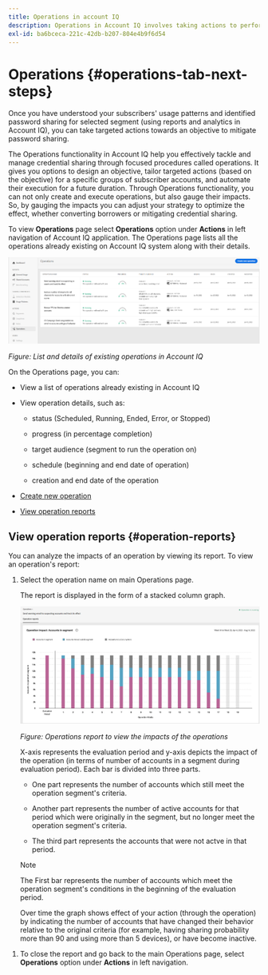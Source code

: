 ```yaml
---
title: Operations in account IQ
description: Operations in Account IQ involves taking actions to perform automations and bulk operations on subscriber accounts and track their effects.
exl-id: ba6bceca-221c-42db-b207-804e4b9f6d54
---
```

# Operations {#operations-tab-next-steps}

Once you have understood your subscribers' usage patterns and identified password sharing for selected segment (using reports and analytics in Account IQ), you can take targeted actions towards an objective to mitigate password sharing.

The Operations functionality in Account IQ help you effectively tackle and manage credential sharing through focused procedures called operations. It gives you options to design an objective, tailor targeted actions (based on the objective) for a specific groups of subscriber accounts, and automate their execution for a future duration. Through Operations functionality, you can not only create and execute operations, but also gauge their impacts. So, by gauging the impacts you can adjust your strategy to optimize the effect, whether converting borrowers or mitigating credential sharing.

To view **Operations** page select **Operations** option under **Actions** in left navigation of Account IQ application. The Operations page lists all the operations already existing on Account IQ system along with their details.

![](assets/operations-page.png)

*Figure: List and details of existing operations in Account IQ*

On the Operations page, you can:

* View a list of operations already existing in Account IQ

* View operation details, such as:

  * status (Scheduled, Running, Ended, Error, or Stopped)

  * progress (in percentage completion)
  
  * target audience (segment to run the operation on)

  * schedule (beginning and end date of operation)

  * creation and end date of the operation

* [Create new operation](/help/AccountIQ/operation-affecting-user-segment.md)

* [View operation reports](#operation-reports)

<!--* Search from the list of operations using Search field

* Stop an operation.

* Create a duplicate operation.

* [Configure columns of Operations details page](#configure-columns)-->

## View operation reports {#operation-reports}

You can analyze the impacts of an operation by viewing its report. To view an operation's report:

1. Select the operation name on main Operations page.

   The report is displayed in the form of a stacked column graph.

   ![](assets/operation-impact-report.png)

   *Figure: Operations report to view the impacts of the operations*

   X-axis represents the evaluation period and y-axis depicts the impact of the operation (in terms of number of accounts in a segment during evaluation period). Each bar is divided into three parts.

   * One part represents the number of accounts which still meet the operation segment's criteria.

   * Another part represents the number of active accounts for that period which were originally in the segment, but no longer meet the operation segment's criteria.

   * The third part represents the accounts that were not actve in that period.

   >[!NOTE]
   >
   >The First bar represents the number of accounts which meet the operation segment's conditions in the beginning of the evaluation period.

   Over time the graph shows effect of your action (through the operation) by indicating the number of accounts that have changed their behavior relative to the original criteria (for example, having sharing probability more than 90 and using more than 5 devices), or have become inactive.

<!--For example, in the above image the variable on the y-axis is number of accounts. Looking at the graph you can compare the number of accounts that are in the operations' segment versus the number of accounts that are outside the operations segment at a particular time (such as week 2nd of the operations evaluation period). Therefore, you can analyze how over the evaluation period do number of accounts vary within the operation segment and outside the segment.

So, if your operation was to send out warning emails to suspecting accounts, and accounts in operations segment were those with sharing probability more than 90 and using more than 5 devices to stream content, then in the beginning of the evaluation period accounts in segment are more than 17 thousand. This number changes over the evaluation period as shown in the graph, thereby indicating the impact of operation. Based on the evaluation, you can take remedial measures on suspecting accounts, or continue with the operation, or adjust your strategy for better outcomes to curb credential sharing.-->

1. To close the report and go back to the main Operations page, select **Operations** option under **Actions** in left navigation.

<!--

![](assets/operations-details.png)

*Figure: Operation details*
## Configure columns {#configure-columns}

You can select the icon to **Configure columns** on the top of the operations table.

![](assets/config-columns.png)

*Figure: Configure columns of Operations details page*-->